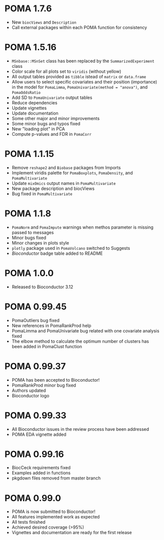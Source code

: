 # POMA 1.7.6

* New `biocViews` and `Description`
* Call external packages within each POMA function for consistency

# POMA 1.5.16

* `MSnbase::MSnSet` class has been replaced by the `SummarizedExperiment` class
* Color scale for all plots set to `viridis` (without yellow)
* All output tables provided as `tibble` istead of `matrix` or `data.frame`
* Allow users to select specific covariates and their position (importance) in the model for `PomaLimma`, `PomaUnivariate(method = "anova")`, and `PomaOddsRatio`
* Add SD to `PomaUnivariate` output tables
* Reduce dependencies
* Update vignettes
* Update documentation
* Some other major and minor improvements
* Some minor bugs and typos fixed
* New "loading plot" in PCA
* Compute p-values and FDR in `PomaCorr`

# POMA 1.1.15

* Remove `reshape2` and `Biobase` packages from Imports
* Implement viridis palette for `PomaBoxplots`, `PomaDensity`, and `PomaMultivariate`
* Update `mixOmics` output names in `PomaMultivariate`
* New package description and biocViews
* Bug fixed in `PomaMultivariate`

# POMA 1.1.8

* `PomaNorm` and `PomaImpute` warnings when methos parameter is missing passed to messages
* Minor bugs fixed
* Minor changes in plots style
* `plotly` package used in `PomaVolcano` switched to Suggests
* _Bioconductor_ badge table added to README

# POMA 1.0.0

* Released to Bioconductor 3.12

# POMA 0.99.45

* PomaOutliers bug fixed
* New references in PomaRankProd help
* PomaLimma and PomaUnivariate bug related with one covariate analysis fixed
* The elbow method to calculate the optimum number of clusters has been added in PomaClust function

# POMA 0.99.37

* POMA has been accepted to Bioconductor!
* PomaRankProd minor bug fixed
* Authors updated
* Bioconductor logo

# POMA 0.99.33

* All Bioconductor issues in the review process have been addressed
* POMA EDA vignette added 

# POMA 0.99.16

* BiocCeck requirements fixed
* Examples added in functions
* pkgdown files removed from master branch

# POMA 0.99.0

* POMA is now submitted to Bioconductor!
* All features implemented work as expected
* All tests finished
* Achieved desired coverage (>95%)
* Vignettes and documentation are ready for the first release

